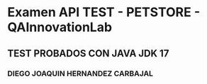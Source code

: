# Examen API TEST - PETSTORE - QAInnovationLab
## TEST PROBADOS CON JAVA JDK 17 
### DIEGO JOAQUIN HERNANDEZ CARBAJAL
